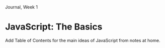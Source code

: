 Journal, Week 1

# JavaScript: The Basics

Add Table of Contents for the main ideas of JavaScript from notes at home.
